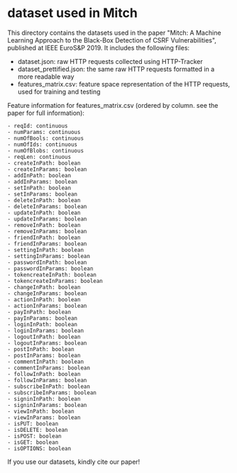 # dataset used in Mitch
This directory contains the datasets used in the paper "Mitch: A Machine Learning Approach to the Black-Box Detection of CSRF Vulnerabilities", published at IEEE EuroS&P 2019. It includes the following files:
- dataset.json: raw HTTP requests collected using HTTP-Tracker
- dataset_prettified.json: the same raw HTTP requests formatted in a more readable way
- features_matrix.csv: feature space representation of the HTTP requests, used for training and testing

Feature information for features_matrix.csv (ordered by column. see the paper for full information):
```
- reqId: continuous
- numParams: continuous
- numOfBools: continuous
- numOfIds: continuous
- numOfBlobs: continuous
- reqLen: continuous
- createInPath: boolean
- createInParams: boolean
- addInPath: boolean
- addInParams: boolean
- setInPath: boolean
- setInParams: boolean
- deleteInPath: boolean
- deleteInParams: boolean
- updateInPath: boolean
- updateInParams: boolean
- removeInPath: boolean
- removeInParams: boolean
- friendInPath: boolean
- friendInParams: boolean
- settingInPath: boolean
- settingInParams: boolean
- passwordInPath: boolean
- passwordInParams: boolean
- tokencreateInPath: boolean
- tokencreateInParams: boolean
- changeInPath: boolean
- changeInParams: boolean
- actionInPath: boolean
- actionInParams: boolean
- payInPath: boolean
- payInParams: boolean
- loginInPath: boolean
- loginInParams: boolean
- logoutInPath: boolean
- logoutInParams: boolean
- postInPath: boolean
- postInParams: boolean
- commentInPath: boolean
- commentInParams: boolean
- followInPath: boolean
- followInParams: boolean
- subscribeInPath: boolean
- subscribeInParams: boolean
- signinInPath: boolean
- signinInParams: boolean
- viewInPath: boolean
- viewInParams: boolean
- isPUT: boolean
- isDELETE: boolean
- isPOST: boolean
- isGET: boolean
- isOPTIONS: boolean
```
If you use our datasets, kindly cite our paper!